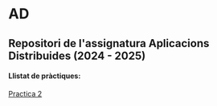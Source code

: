 # AD
## Repositori de l'assignatura Aplicacions Distribuides **(2024 - 2025)**
#### Llistat de pràctiques:
[Practica 2](https://github.com/AdriMM26/AD/practica2/)
